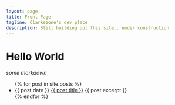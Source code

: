 ```yaml
---
layout: page
title: Front Page
tagline: Clarkezone's dev place
description: Still building out this site.. under construction
---
```


# Hello World

*some markdown*

<ul>
  {% for post in site.posts %}
    <li>
      {{ post.date }}
      <a href="{{ post.url }}">{{ post.title }}</a>
      {{ post.excerpt }}
    </li>
  {% endfor %}
</ul>
